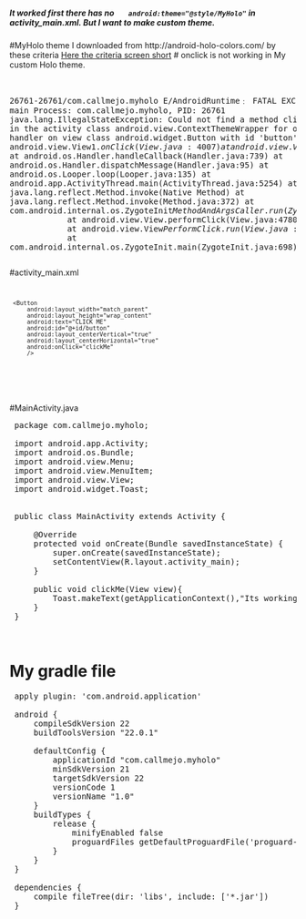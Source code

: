 <h5>It worked first there has no <code>   android:theme="@style/MyHolo"</code> in activity_main.xml. But I want to make custom theme. </h5>
#MyHolo theme I downloaded from http://android-holo-colors.com/ by these criteria
<a href="#">Here the criteria screen short</a>
# onclick is not working in My custom Holo theme.
<pre>

  26761-26761/com.callmejo.myholo E/AndroidRuntime﹕ FATAL EXCEPTION: main
     Process: com.callmejo.myholo, PID: 26761
     java.lang.IllegalStateException: Could not find a method clickMe(View) in the activity class android.view.ContextThemeWrapper for onClick handler on view class android.widget.Button with id 'button'
             at android.view.View$1.onClick(View.java:4007)
             at android.view.View.performClick(View.java:4780)
             at android.view.View$PerformClick.run(View.java:19866)
             at android.os.Handler.handleCallback(Handler.java:739)
             at android.os.Handler.dispatchMessage(Handler.java:95)
             at android.os.Looper.loop(Looper.java:135)
             at android.app.ActivityThread.main(ActivityThread.java:5254)
             at java.lang.reflect.Method.invoke(Native Method)
             at java.lang.reflect.Method.invoke(Method.java:372)
             at com.android.internal.os.ZygoteInit$MethodAndArgsCaller.run(ZygoteInit.java:903)
             at com.android.internal.os.ZygoteInit.main(ZygoteInit.java:698)
      Caused by: java.lang.NoSuchMethodException: clickMe [class android.view.View]
             at java.lang.Class.getMethod(Class.java:664)
             at java.lang.Class.getMethod(Class.java:643)
             at android.view.View$1.onClick(View.java:4000)
             at android.view.View.performClick(View.java:4780)
             at android.view.View$PerformClick.run(View.java:19866)
             at android.os.Handler.handleCallback(Handler.java:739)
             at android.os.Handler.dispatchMessage(Handler.java:95)
             at android.os.Looper.loop(Looper.java:135)
             at android.app.ActivityThread.main(ActivityThread.java:5254)
             at java.lang.reflect.Method.invoke(Native Method)
             at java.lang.reflect.Method.invoke(Method.java:372)
             at com.android.internal.os.ZygoteInit$MethodAndArgsCaller.run(ZygoteInit.java:903)
             at com.android.internal.os.ZygoteInit.main(ZygoteInit.java:698)
 </pre>

 #activity_main.xml
 <code>
 <RelativeLayout xmlns:android="http://schemas.android.com/apk/res/android"
     xmlns:tools="http://schemas.android.com/tools" android:layout_width="match_parent"
     android:layout_height="match_parent" android:paddingLeft="@dimen/activity_horizontal_margin"
     android:paddingRight="@dimen/activity_horizontal_margin"
     android:paddingTop="@dimen/activity_vertical_margin"
     android:paddingBottom="@dimen/activity_vertical_margin" tools:context=".MainActivity"
     android:theme="@style/MyHolo"
     >


     <Button
         android:layout_width="match_parent"
         android:layout_height="wrap_content"
         android:text="CLICK ME"
         android:id="@+id/button"
         android:layout_centerVertical="true"
         android:layout_centerHorizontal="true"
         android:onClick="clickMe"
         />
 </RelativeLayout>

 </code>

 #MainActivity.java
 <pre>
 package com.callmejo.myholo;

 import android.app.Activity;
 import android.os.Bundle;
 import android.view.Menu;
 import android.view.MenuItem;
 import android.view.View;
 import android.widget.Toast;


 public class MainActivity extends Activity {

     @Override
     protected void onCreate(Bundle savedInstanceState) {
         super.onCreate(savedInstanceState);
         setContentView(R.layout.activity_main);
     }

     public void clickMe(View view){
         Toast.makeText(getApplicationContext(),"Its working fine!",Toast.LENGTH_LONG).show();
     }
 }

 </pre>

 # My gradle file
 <pre>
 apply plugin: 'com.android.application'

 android {
     compileSdkVersion 22
     buildToolsVersion "22.0.1"

     defaultConfig {
         applicationId "com.callmejo.myholo"
         minSdkVersion 21
         targetSdkVersion 22
         versionCode 1
         versionName "1.0"
     }
     buildTypes {
         release {
             minifyEnabled false
             proguardFiles getDefaultProguardFile('proguard-android.txt'), 'proguard-rules.pro'
         }
     }
 }

 dependencies {
     compile fileTree(dir: 'libs', include: ['*.jar'])
 }
</pre>